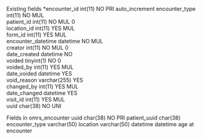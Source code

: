 
Existing fields
*encounter_id	int(11)	NO	PRI		auto_increment
encounter_type	int(11)	NO	MUL		
patient_id	int(11)	NO	MUL	0	
location_id	int(11)	YES	MUL		
form_id	int(11)	YES	MUL		
encounter_datetime	datetime	NO	MUL		
creator	int(11)	NO	MUL	0	
date_created	datetime	NO			
voided	tinyint(1)	NO		0	
voided_by	int(11)	YES	MUL		
date_voided	datetime	YES			
void_reason	varchar(255)	YES			
changed_by	int(11)	YES	MUL		
date_changed	datetime	YES			
visit_id	int(11)	YES	MUL		
uuid	char(38)	NO	UNI		


Fields in omrs_encounter
uuid	            char(38)	NO	PRI	
patient_uuid        char(38)
encounter_type      varchar(50)
location            varchar(50)
datetime            datetime
age at encounter



	